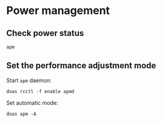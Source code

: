 # Power management

## Check power status

```
apm
```

## Set the performance adjustment mode

Start `apm` daemon:

```
doas rcctl -f enable apmd
```

Set automatic mode:

```
doas apm -A
```
